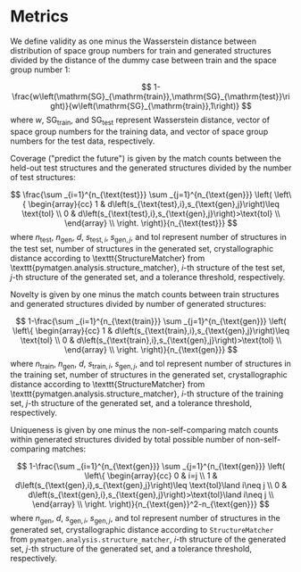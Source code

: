 # Metrics

We define validity as one minus the Wasserstein distance between distribution of space group numbers for train and generated structures divided by the distance of the dummy case between train and the space group number 1:


$$
    1-\frac{w\left(\mathrm{SG}_{\mathrm{train}},\mathrm{SG}_{\mathrm{test}}\right)}{w\left(\mathrm{SG}_{\mathrm{train}},1\right)}
$$
where $w$, $\mathrm{SG}_{\mathrm{train}}$, and $\mathrm{SG}_{\mathrm{test}}$ represent Wasserstein distance, vector of space group numbers for the training data, and vector of space group numbers for the test data, respectively.

Coverage ("predict the future") is given by the match counts between the held-out test structures and the generated structures divided by the number of test structures:

$$
    \frac{\sum _{i=1}^{n_{\text{test}}} \sum _{j=1}^{n_{\text{gen}}} \left(
        \left\{
        \begin{array}{cc}
            1 & d\left(s_{\text{test},i},s_{\text{gen},j}\right)\leq \text{tol} \\
            0 & d\left(s_{\text{test},i},s_{\text{gen},j}\right)>\text{tol} \\
        \end{array}
        \\
        \right.
        \right)}{n_{\text{test}}}
$$
where $n_{\text{test}}$, $n_{\text{gen}}$, $d$, $s_{\text{test},i}$, $s_{\text{gen},j}$, and $\text{tol}$ represent number of structures in the test set, number of structures in the generated set, crystallographic distance according to \texttt{StructureMatcher} from \texttt{pymatgen.analysis.structure\_matcher}, $i$-th structure of the test set, $j$-th structure of the generated set, and a tolerance threshold, respectively.

Novelty is given by one minus the match counts between train structures and generated structures divided by number of generated structures:

$$
    1-\frac{\sum _{i=1}^{n_{\text{train}}} \sum _{j=1}^{n_{\text{gen}}} \left(
        \left\{
        \begin{array}{cc}
            1 & d\left(s_{\text{train},i},s_{\text{gen},j}\right)\leq \text{tol} \\
            0 & d\left(s_{\text{train},i},s_{\text{gen},j}\right)>\text{tol} \\
        \end{array}
        \\
        \right.
        \right)}{n_{\text{gen}}}
$$
where $n_{\text{train}}$, $n_{\text{gen}}$, $d$, $s_{\text{train},i}$, $s_{\text{gen},j}$, and $\text{tol}$ represent number of structures in the training set, number of structures in the generated set, crystallographic distance according to \texttt{StructureMatcher} from \texttt{pymatgen.analysis.structure\_matcher}, $i$-th structure of the training set, $j$-th structure of the generated set, and a tolerance threshold, respectively.

Uniqueness is given by one minus the non-self-comparing match counts within generated structures divided by total possible number of non-self-comparing matches:

$$
    1-\frac{\sum _{i=1}^{n_{\text{gen}}} \sum _{j=1}^{n_{\text{gen}}} \left(
        \left\{
        \begin{array}{cc}
            0 & i=j \\
            1 & d\left(s_{\text{gen},i},s_{\text{gen},j}\right)\leq \text{tol}\land i\neq j \\
            0 & d\left(s_{\text{gen},i},s_{\text{gen},j}\right)>\text{tol}\land i\neq j \\
        \end{array}
        \\
        \right.
        \right)}{n_{\text{gen}}^2-n_{\text{gen}}}
$$
where $n_{\text{gen}}$, $d$, $s_{\text{gen},i}$, $s_{\text{gen},j}$, and $\text{tol}$
represent number of structures in the generated set, crystallographic distance according
to `StructureMatcher` from `pymatgen.analysis.structure_matcher`, $i$-th
structure of the generated set, $j$-th structure of the generated set, and a tolerance
threshold, respectively.
